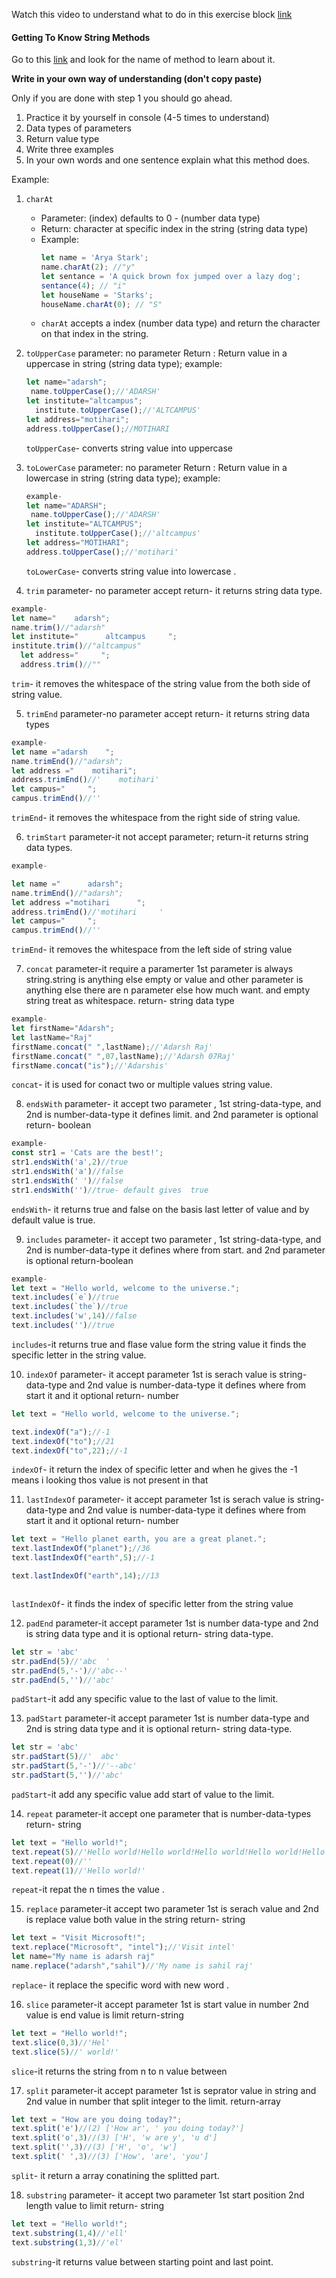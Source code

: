 Watch this video to understand what to do in this exercise block [link](https://www.youtube.com/watch?v=zGpplZj4zY0&feature=youtu.be)

#### Getting To Know String Methods

Go to this [link](https://developer.mozilla.org/en-US/docs/Web/JavaScript/Reference/Global_Objects/String) and look for the name of method to learn about it.

**Write in your own way of understanding (don't copy paste)**

Only if you are done with step 1 you should go ahead.

1. Practice it by yourself in console (4-5 times to understand)
2. Data types of parameters
3. Return value type
4. Write three examples
5. In your own words and one sentence explain what this method does.

Example:

1. `charAt`

   - Parameter: (index) defaults to 0 - (number data type)
   - Return: character at specific index in the string (string data type)
   - Example:
     ```js
     let name = 'Arya Stark';
     name.charAt(2); //"y"
     let sentance = 'A quick brown fox jumped over a lazy dog';
     sentance(4); // "i"
     let houseName = 'Starks';
     houseName.charAt(0); // "S"
     ```
   - `charAt` accepts a index (number data type) and return the character on that index in the string.

2. `toUpperCase`
      parameter: no parameter
      Return : Return value in a uppercase in string (string data type);
      example:


      ```js
     let name="adarsh";
       name.toUpperCase();//'ADARSH'
    let institute="altcampus";
        institute.toUpperCase();//'ALTCAMPUS'
    let address="motihari";
     address.toUpperCase();//MOTIHARI
    ```
    `toUpperCase`- converts string value  into uppercase 



3. `toLowerCase`
      parameter: no parameter
      Return : Return value in a lowercase in string (string data type);
      example:


      ```js
      example-
     let name="ADARSH";
       name.toUpperCase();//'ADARSH'
    let institute="ALTCAMPUS";
        institute.toUpperCase();//'altcampus'
    let address="MOTIHARI";
     address.toUpperCase();//'motihari'
    ```
    `toLowerCase`- converts string value  into lowercase .


4. `trim`
parameter- no parameter accept
return- it returns  string data type.
```js
example-
let name="    adarsh";
name.trim()//"adarsh"
let institute="      altcampus     ";
institute.trim()//"altcampus"
  let address="     ";
  address.trim()//""
```
`trim`- it removes the whitespace of the string value from the both  side of string value.

5. `trimEnd`
parameter-no parameter accept
return- it returns string data types
```js
example-
let name ="adarsh    ";
name.trimEnd()//"adarsh";
let address ="    motihari";
address.trimEnd()//'    motihari'
let campus="     ";
campus.trimEnd()//''
```
`trimEnd`- it removes the whitespace from the right side  of string value.

6. `trimStart`
parameter-it not accept parameter;
return-it returns string data types.
```js
example-

let name ="      adarsh";
name.trimEnd()//"adarsh";
let address ="motihari      ";
address.trimEnd()//'motihari     '
let campus="     ";
campus.trimEnd()//''
```
`trimEnd`- it removes the whitespace from the left side of string value


7. `concat`
parameter-it require a paramerter 1st parameter is always string.string is anything else empty or value and other parameter is anything else there are  n parameter else how much want. and empty string treat as whitespace.
return- string data type
```js
example-
let firstName="Adarsh";
let lastName="Raj"
firstName.concat(" ",lastName);//'Adarsh Raj'
firstName.concat(" ",07,lastName);//'Adarsh 07Raj'
firstName.concat("is");//'Adarshis'

```
`concat`-  it is used for conact two or multiple  values string value.

8. `endsWith`
parameter- it accept two parameter , 1st string-data-type, and 2nd is number-data-type it defines limit. and 2nd parameter is optional
return- boolean
```js
example-
const str1 = 'Cats are the best!';
str1.endsWith('a',2)//true
str1.endsWith('a')//false
str1.endsWith(' ')//false
str1.endsWith('')//true- default gives  true

```
`endsWith`- it returns true and false on the basis last letter of value  and by default value is true.

9. `includes`
parameter- it accept two parameter , 1st string-data-type, and 2nd is number-data-type it defines where from start. and 2nd parameter is optional
return-boolean
```js
example-
let text = "Hello world, welcome to the universe.";
text.includes(`e`)//true
text.includes(`the`)//true
text.includes('w',14)//false
text.includes('')//true

```
`includes`-it returns true and flase value form the string value it finds the specific letter in the string value.


10. `indexOf`
parameter- it accept parameter 1st is serach value is string-data-type and 2nd value is number-data-type it defines where from start it and it optional
return- number
```js
let text = "Hello world, welcome to the universe.";

text.indexOf("a");//-1
text.indexOf("to");//21
text.indexOf("to",22);//-1

```
`indexOf`- it return the index of specific letter and when he gives the -1 means i looking thos value is not present in that 


11. `lastIndexOf`
parameter- it accept parameter 1st is serach value is string-data-type and 2nd value is number-data-type it defines where from start it and it optional
return- number
```js
let text = "Hello planet earth, you are a great planet.";
text.lastIndexOf("planet");//36
text.lastIndexOf("earth",5);//-1

text.lastIndexOf("earth",14);//13



```
`lastIndexOf`- it finds the index of specific letter from the string value

12. `padEnd`
parameter-it accept parameter 1st is number data-type and 2nd is string data type and it is optional
return- string data-type.
```js
let str = 'abc'
str.padEnd(5)//'abc  '
str.padEnd(5,'-')//'abc--'
str.padEnd(5,'')//'abc'
```
`padStart`-it add any specific value to the last  of value to the limit.


13. `padStart`
parameter-it accept parameter 1st is number data-type and 2nd is string data type and it is optional
return- string data-type.
```js
let str = 'abc'
str.padStart(5)//'  abc'
str.padStart(5,'-')//'--abc'
str.padStart(5,'')//'abc'

```
`padStart`-it add any specific value add start of value to the limit.


14. `repeat`
parameter-it accept one parameter that is number-data-types
return- string
```js
let text = "Hello world!";
text.repeat(5)//'Hello world!Hello world!Hello world!Hello world!Hello world!'
text.repeat(0)//''
text.repeat(1)//'Hello world!'
```
`repeat`-it repat the n times the value .

15. `replace`
parameter-it accept two parameter 1st is serach value and 2nd is  replace value both value in the string 
return- string
```js
let text = "Visit Microsoft!";
text.replace("Microsoft", "intel");//'Visit intel'
let name="My name is adarsh raj"
name.replace("adarsh","sahil")//'My name is sahil raj'

```
`replace`- it replace the specific word with new word .

16. `slice`
parameter-it accept parameter 1st is start value in number 2nd value is end value is limit 
return-string
```js
let text = "Hello world!";
text.slice(0,3)//'Hel'
text.slice(5)//' world!'
```
`slice`-it returns the string from n to n value between

17. `split`
parameter-it accept parameter 1st is seprator value in string and 2nd value in number that split integer to the limit.
return-array
```js
let text = "How are you doing today?";
text.split('e')//(2) ['How ar', ' you doing today?']
text.split('o',3)//(3) ['H', 'w are y', 'u d']
text.split('',3)//(3) ['H', 'o', 'w']
text.split(' ',3)//(3) ['How', 'are', 'you']
```
`split`- it return a array conatining the splitted part.

18. `substring`
parameter- it  accept two parameter 1st start position 2nd length value to limit 
return- string
```js
let text = "Hello world!";
text.substring(1,4)//'ell'
text.substring(1,3)//'el'

```
`substring`-it returns value between starting point and last point.